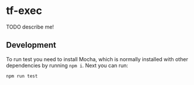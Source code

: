 # tf-exec

TODO describe me!

## Development

To run test you need to install Mocha, which is normally installed with other dependencies by running `npm i`. Next you can run:

```sh
npm run test
```
